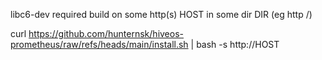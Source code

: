 
libc6-dev required
build on some http(s) HOST in some dir DIR (eg http /)

curl https://github.com/hunternsk/hiveos-prometheus/raw/refs/heads/main/install.sh | bash -s http://HOST
